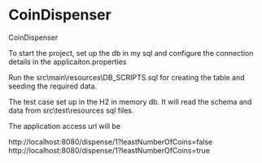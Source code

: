# CoinDispenser
CoinDispenser

To start the project, set up the db in my sql and configure the connection details in the applicaiton.properties 

Run the src\main\resources\DB_SCRIPTS.sql for creating the table and seeding the required data.

The test case set up in the H2 in memory db. It will read the schema and data from src\test\resources sql files.

The application access url will be 

http://localhost:8080/dispense/1?leastNumberOfCoins=false
http://localhost:8080/dispense/1?leastNumberOfCoins=true
